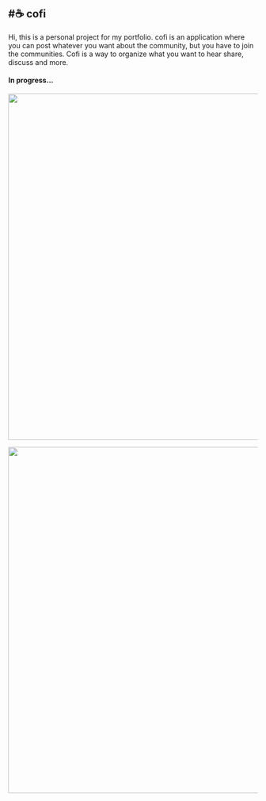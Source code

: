 <h2> #☕ cofi </h2>

<p>Hi, this is a personal project for my portfolio.
cofi is an application where you can post whatever you want about the community, but you have to join the communities. Cofi is  a way to organize what you want to hear
share, discuss and more.</p>

<h4>In progress...</h4>
<p align="center">
<img src="https://user-images.githubusercontent.com/111618970/193160037-de49e0ba-627d-4599-bb43-24d7c4571782.png" width=700></img>
</p>
<p align="center">
<img src="https://user-images.githubusercontent.com/111618970/193159897-6f8b9830-bcd5-4ca6-a5ba-e09ded2a0783.png" width=700></img>
</p>


